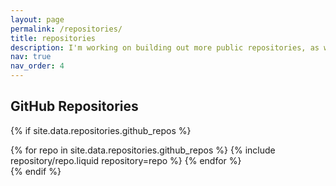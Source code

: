 ```yaml
---
layout: page
permalink: /repositories/
title: repositories
description: I'm working on building out more public repositories, as well as a portfolio tab on this website to showcase not-on-GitHub projects. 
nav: true
nav_order: 4
---
```


## GitHub Repositories

{% if site.data.repositories.github_repos %}

<div class="repositories d-flex flex-wrap flex-md-row flex-column justify-content-between align-items-center">
  {% for repo in site.data.repositories.github_repos %}
    {% include repository/repo.liquid repository=repo %}
  {% endfor %}
</div>
{% endif %}
